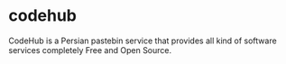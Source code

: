 # codehub

CodeHub is a Persian pastebin service that provides all kind of software services completely Free and Open Source.
